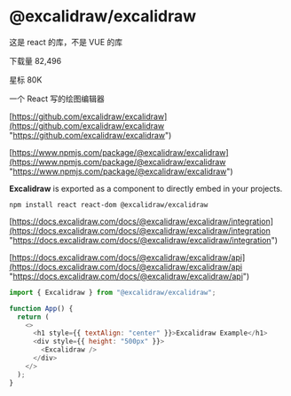 # @excalidraw/excalidraw

这是 react 的库，不是 VUE 的库

下载量 82,496

星标 80K

一个 React 写的绘图编辑器

[https://github.com/excalidraw/excalidraw](https://github.com/excalidraw/excalidraw "https://github.com/excalidraw/excalidraw")

[https://www.npmjs.com/package/@excalidraw/excalidraw](https://www.npmjs.com/package/@excalidraw/excalidraw "https://www.npmjs.com/package/@excalidraw/excalidraw")

**Excalidraw** is exported as a component to directly embed in your projects.

```text
npm install react react-dom @excalidraw/excalidraw
```

[https://docs.excalidraw.com/docs/@excalidraw/excalidraw/integration](https://docs.excalidraw.com/docs/@excalidraw/excalidraw/integration "https://docs.excalidraw.com/docs/@excalidraw/excalidraw/integration")

[https://docs.excalidraw.com/docs/@excalidraw/excalidraw/api](https://docs.excalidraw.com/docs/@excalidraw/excalidraw/api "https://docs.excalidraw.com/docs/@excalidraw/excalidraw/api")

```javascript
import { Excalidraw } from "@excalidraw/excalidraw";

function App() {
  return (
    <>
      <h1 style={{ textAlign: "center" }}>Excalidraw Example</h1>
      <div style={{ height: "500px" }}>
        <Excalidraw />
      </div>
    </>
  );
}
```

​


